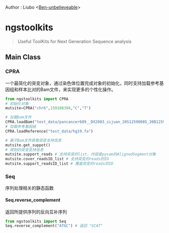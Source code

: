 <!-- These are examples of badges you might want to add to your README:
     please update the URLs accordingly

[![Built Status](https://api.cirrus-ci.com/github/<USER>/ngstools.svg?branch=main)](https://cirrus-ci.com/github/<USER>/ngstools)
[![ReadTheDocs](https://readthedocs.org/projects/ngstools/badge/?version=latest)](https://ngstools.readthedocs.io/en/stable/)
[![Coveralls](https://img.shields.io/coveralls/github/<USER>/ngstools/main.svg)](https://coveralls.io/r/<USER>/ngstools)
[![PyPI-Server](https://img.shields.io/pypi/v/ngstools.svg)](https://pypi.org/project/ngstools/)
[![Conda-Forge](https://img.shields.io/conda/vn/conda-forge/ngstools.svg)](https://anaconda.org/conda-forge/ngstools)
[![Monthly Downloads](https://pepy.tech/badge/ngstools/month)](https://pepy.tech/project/ngstools)
[![Twitter](https://img.shields.io/twitter/url/http/shields.io.svg?style=social&label=Twitter)](https://twitter.com/ngstools)
-->

Author : Liubo <[Ben-unbelieveable](git@github.com:Ben-unbelieveable/package_ngstoolkits.git)>
# ngstoolkits

> Useful ToolKits for Next Generation Sequence analysis



## Main Class
### CPRA
一个最简化的突变对象，通过染色体位置完成对象的初始化，同时支持加载参考基因组和样本比对的Bam文件，来实现更多的个性化操作。
```python
from ngstoolkits import CPRA
# 初始化对象
mutsite=CPRA("chr6",159188398,"C","T")

# 加载bam文件
CPRA.loadBam("test_data/pancancer689__DX2083_sijuan_20S12590085_20B12590085__Cancer.realign.bam")
# 加载参考基因组
CPRA.loadReference("test_data/hg19.fa")

# 基于Bam文件获取突变支持信息
mutsite.get_suppot()
# 得到的突变支持信息
mutsite.support_reads # 支持突变的list，内容是pysam的AlignedSegment对象
mutsite.cover_readsID_list # 支持突变的reads的ID
mutsite.support_readsID_list # 覆盖突变的reads的ID
```

### Seq
序列处理相关的静态函数
#### Seq.reverse_complement
返回所提供序列的反向互补序列
```python
from ngstoolkits import Seq
Seq.reverse_complement("ATGC") # 返回 "GCAT"

```

